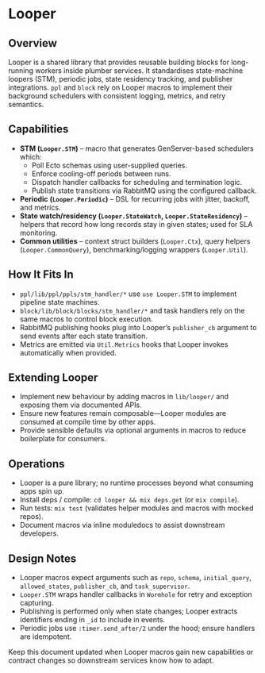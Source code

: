 # Looper

## Overview
Looper is a shared library that provides reusable building blocks for long-running workers inside plumber services. It standardises state-machine loopers (STM), periodic jobs, state residency tracking, and publisher integrations. `ppl` and `block` rely on Looper macros to implement their background schedulers with consistent logging, metrics, and retry semantics.

## Capabilities
- **STM (`Looper.STM`)** – macro that generates GenServer-based schedulers which:
  - Poll Ecto schemas using user-supplied queries.
  - Enforce cooling-off periods between runs.
  - Dispatch handler callbacks for scheduling and termination logic.
  - Publish state transitions via RabbitMQ using the configured callback.
- **Periodic (`Looper.Periodic`)** – DSL for recurring jobs with jitter, backoff, and metrics.
- **State watch/residency (`Looper.StateWatch`, `Looper.StateResidency`)** – helpers that record how long records stay in given states; used for SLA monitoring.
- **Common utilities** – context struct builders (`Looper.Ctx`), query helpers (`Looper.CommonQuery`), benchmarking/logging wrappers (`Looper.Util`).

## How It Fits In
- `ppl/lib/ppl/ppls/stm_handler/*` use `use Looper.STM` to implement pipeline state machines.
- `block/lib/block/blocks/stm_handler/*` and task handlers rely on the same macros to control block execution.
- RabbitMQ publishing hooks plug into Looper’s `publisher_cb` argument to send events after each state transition.
- Metrics are emitted via `Util.Metrics` hooks that Looper invokes automatically when provided.

## Extending Looper
- Implement new behaviour by adding macros in `lib/looper/` and exposing them via documented APIs.
- Ensure new features remain composable—Looper modules are consumed at compile time by other apps.
- Provide sensible defaults via optional arguments in macros to reduce boilerplate for consumers.

## Operations
- Looper is a pure library; no runtime processes beyond what consuming apps spin up.
- Install deps / compile: `cd looper && mix deps.get` (or `mix compile`).
- Run tests: `mix test` (validates helper modules and macros with mocked repos).
- Document macros via inline moduledocs to assist downstream developers.

## Design Notes
- Looper macros expect arguments such as `repo`, `schema`, `initial_query`, `allowed_states`, `publisher_cb`, and `task_supervisor`.
- `Looper.STM` wraps handler callbacks in `Wormhole` for retry and exception capturing.
- Publishing is performed only when state changes; Looper extracts identifiers ending in `_id` to include in events.
- Periodic jobs use `:timer.send_after/2` under the hood; ensure handlers are idempotent.

Keep this document updated when Looper macros gain new capabilities or contract changes so downstream services know how to adapt.

